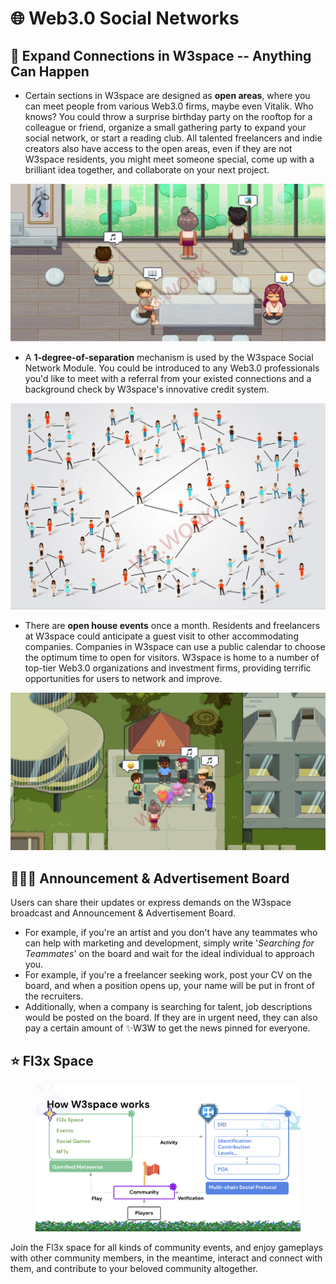 # 🌐 Web3.0 Social Networks

## 🔗 Expand Connections in W3space -- Anything Can Happen

* Certain sections in W3space are designed as **open areas**, where you can meet people from various Web3.0 firms, maybe even Vitalik. Who knows? You could throw a surprise birthday party on the rooftop for a colleague or friend, organize a small gathering party to expand your social network, or start a reading club. All talented freelancers and indie creators also have access to the open areas, even if they are not W3space residents, you might meet someone special, come up with a brilliant idea together, and collaborate on your next project.

![](../.gitbook/assets/21.png)

* A **1-degree-of-separation** mechanism is used by the W3space Social Network Module. You could be introduced to any Web3.0 professionals you'd like to meet with a referral from your existed connections and a background check by W3space's innovative credit system.

![](../.gitbook/assets/22.png)

* There are **open house events** once a month. Residents and freelancers at W3space could anticipate a guest visit to other accommodating companies. Companies in W3space can use a public calendar to choose the optimum time to open for visitors. W3space is home to a number of top-tier Web3.0 organizations and investment firms, providing terrific opportunities for users to network and improve.

![](../.gitbook/assets/23.png)

## 👩🏻‍🏫 Announcement & Advertisement Board

Users can share their updates or express demands on the W3space broadcast and Announcement & Advertisement Board.&#x20;

* For example, if you're an artist and you don't have any teammates who can help with marketing and development, simply write '_Searching for Teammates_' on the board and wait for the ideal individual to approach you.&#x20;
* For example, if you're a freelancer seeking work, post your CV on the board, and when a position opens up, your name will be put in front of the recruiters.&#x20;
* Additionally, when a company is searching for talent, job descriptions would be posted on the board. If they are in urgent need, they can also pay a certain amount of ✨W3W to get the news pinned for everyone.

## :star: Fl3x Space

<figure><img src="../.gitbook/assets/image.png" alt=""><figcaption></figcaption></figure>

Join the Fl3x space for all kinds of community events, and enjoy gameplays with other community members, in the meantime, interact and connect with them, and contribute to your beloved community altogether.
